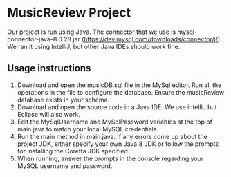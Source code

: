 # MusicReview Project
Our project is run using Java. The connector that we use is mysql-connector-java-8.0.28.jar (https://dev.mysql.com/downloads/connector/j/). We ran it using IntelliJ, but other Java IDEs should work fine.


## Usage instructions
1. Download and open the musicDB.sql file in the MySql editor. Run all the operations in the file to configure the database. Ensure the musicReview database exists in your schema.
2. Download and open the source code in a Java IDE. We use intelliJ but Eclipse will also work.
3. Edit the MySqlUsername and MySqlPassword variables at the top of main.java to match your local MySQL credentials.
4. Run the main method in main.java. If any errors come up about the project JDK, either specify your own Java 8 JDK or follow the prompts for installing the Coretta JDK specified.
5. When running, answer the prompts in the console regarding your MySQL username and password. 